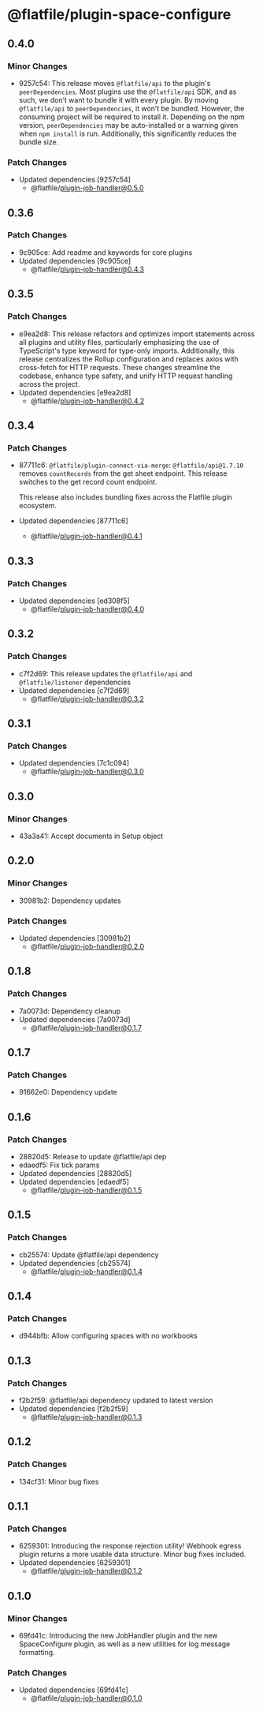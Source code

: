# @flatfile/plugin-space-configure

## 0.4.0

### Minor Changes

- 9257c54: This release moves `@flatfile/api` to the plugin's `peerDependencies`. Most plugins use the `@flatfile/api` SDK, and as such, we don’t want to bundle it with every plugin. By moving `@flatfile/api` to `peerDependencies`, it won’t be bundled. However, the consuming project will be required to install it. Depending on the npm version, `peerDependencies` may be auto-installed or a warning given when `npm install` is run. Additionally, this significantly reduces the bundle size.

### Patch Changes

- Updated dependencies [9257c54]
  - @flatfile/plugin-job-handler@0.5.0

## 0.3.6

### Patch Changes

- 9c905ce: Add readme and keywords for core plugins
- Updated dependencies [9c905ce]
  - @flatfile/plugin-job-handler@0.4.3

## 0.3.5

### Patch Changes

- e9ea2d8: This release refactors and optimizes import statements across all plugins and utility files, particularly emphasizing the use of TypeScript's type keyword for type-only imports. Additionally, this release centralizes the Rollup configuration and replaces axios with cross-fetch for HTTP requests. These changes streamline the codebase, enhance type safety, and unify HTTP request handling across the project.
- Updated dependencies [e9ea2d8]
  - @flatfile/plugin-job-handler@0.4.2

## 0.3.4

### Patch Changes

- 87711c6: `@flatfile/plugin-connect-via-merge`: `@flatfile/api@1.7.10` removes `countRecords` from the get sheet endpoint. This release switches to the get record count endpoint.

  This release also includes bundling fixes across the Flatfile plugin ecosystem.

- Updated dependencies [87711c6]
  - @flatfile/plugin-job-handler@0.4.1

## 0.3.3

### Patch Changes

- Updated dependencies [ed308f5]
  - @flatfile/plugin-job-handler@0.4.0

## 0.3.2

### Patch Changes

- c7f2d69: This release updates the `@flatfile/api` and `@flatfile/listener` dependencies
- Updated dependencies [c7f2d69]
  - @flatfile/plugin-job-handler@0.3.2

## 0.3.1

### Patch Changes

- Updated dependencies [7c1c094]
  - @flatfile/plugin-job-handler@0.3.0

## 0.3.0

### Minor Changes

- 43a3a41: Accept documents in Setup object

## 0.2.0

### Minor Changes

- 30981b2: Dependency updates

### Patch Changes

- Updated dependencies [30981b2]
  - @flatfile/plugin-job-handler@0.2.0

## 0.1.8

### Patch Changes

- 7a0073d: Dependency cleanup
- Updated dependencies [7a0073d]
  - @flatfile/plugin-job-handler@0.1.7

## 0.1.7

### Patch Changes

- 91662e0: Dependency update

## 0.1.6

### Patch Changes

- 28820d5: Release to update @flatfile/api dep
- edaedf5: Fix tick params
- Updated dependencies [28820d5]
- Updated dependencies [edaedf5]
  - @flatfile/plugin-job-handler@0.1.5

## 0.1.5

### Patch Changes

- cb25574: Update @flatfile/api dependency
- Updated dependencies [cb25574]
  - @flatfile/plugin-job-handler@0.1.4

## 0.1.4

### Patch Changes

- d944bfb: Allow configuring spaces with no workbooks

## 0.1.3

### Patch Changes

- f2b2f59: @flatfile/api dependency updated to latest version
- Updated dependencies [f2b2f59]
  - @flatfile/plugin-job-handler@0.1.3

## 0.1.2

### Patch Changes

- 134cf31: Minor bug fixes

## 0.1.1

### Patch Changes

- 6259301: Introducing the response rejection utility! Webhook egress plugin returns a more usable data structure. Minor bug fixes included.
- Updated dependencies [6259301]
  - @flatfile/plugin-job-handler@0.1.2

## 0.1.0

### Minor Changes

- 69fd41c: Introducing the new JobHandler plugin and the new SpaceConfigure plugin, as well as a new utilities for log message formatting.

### Patch Changes

- Updated dependencies [69fd41c]
  - @flatfile/plugin-job-handler@0.1.0
